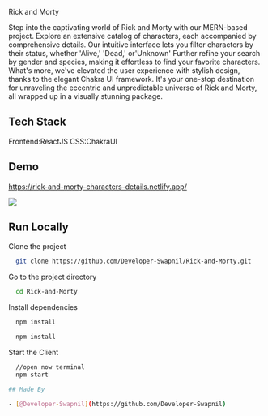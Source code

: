Rick and Morty 

Step into the captivating world of Rick and Morty with our MERN-based project. Explore
an extensive catalog of characters, each accompanied by comprehensive details. Our
intuitive interface lets you filter characters by their status, whether 'Alive,' 'Dead,'
or'Unknown' Further refine your search by gender and species, making it effortless to
find your favorite characters.
What's more, we've elevated the user experience with stylish design, thanks to the
elegant Chakra UI framework. It's your one-stop destination for unraveling the eccentric
and unpredictable universe of Rick and Morty, all wrapped up in a visually stunning
package.

## Tech Stack
Frontend:ReactJS
CSS:ChakraUI

## Demo

https://rick-and-morty-characters-details.netlify.app/

![](./frontend/components/ScreenShots/Wooble-4.png)

## Run Locally

Clone the project

```bash
  git clone https://github.com/Developer-Swapnil/Rick-and-Morty.git
```

Go to the project directory

```bash
  cd Rick-and-Morty
```

Install dependencies

```bash
  npm install
```

```bash
  npm install
```



Start the Client

```bash
  //open now terminal
  npm start

## Made By

- [@Developer-Swapnil](https://github.com/Developer-Swapnil)
